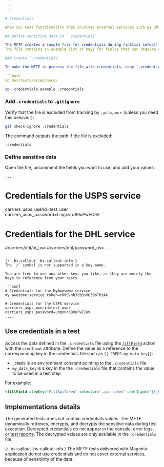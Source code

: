 ```yaml
---
---

# Credentials

When you test functionality that involves external services such as UPS, FedEx, PayPal, SignifyD, use the MFTF credentials feature to hide sensitive [data][] like integration tokens, API keys, etc.

## Define sensitive data in `.credentials`

The MFTF creates a sample file for credentials during [initial setup][]: `magento2/dev/tests/acceptance/.credentials.example`.
The file contains an example list of keys for fields that can require credentials.

### Create `.credentials`

To make the MFTF to process the file with credentials, copy `.credentials.example` to `.credentials` while you are at the `magento2/dev/tests/acceptance/` directory:

```bash
cd dev/tests/acceptance/
```

```bash
cp .credentials.example .credentials
```

### Add `.credentials` to `.gitignore`

Verify that the file is excluded from tracking by `.gitignore` (unless you need this behavior):

```bash
git check-ignore .credentials
```

The command outputs the path if the file is excluded:

```terminal
.credentials
```

### Define sensitive data

Open the file, uncomment the fields you want to use, and add your values:

```config
...
```

# Credentials for the USPS service
carriers_usps_userid=test_user
carriers_usps_password=Lmgxvrq89uPwECeV

# Credentials for the DHL service
#carriers/dhl/id_us=
#carriers/dhl/password_us=
....
```

{: .bs-callout .bs-callout-info }
The `/` symbol is not supported in a key name.

You are free to use any other keys you like, as they are merely the keys to reference from your tests.

```conf
# Credentials for the MyAwesome service
my_awesome_service_token=rRVSVnh3cbDsVG39oTMz4A

# Credentials for the USPS service
carriers_usps_userid=test_user
carriers_usps_password=Lmgxvrq89uPwECeV
....
```

## Use credentials in a test

<!--{% raw %}-->
Access the data defined in the `.credentials` file using the [`fillField`][] action with the `userInput` attribute.
Define the value as a reference to the corresponding key in the credentials file such as `{{_CREDS.my_data_key}}`:

- `_CREDS` is an environment constant pointing to the `.credentials` file
- `my_data_key` is a key in the the `.credentials` file that contains the value to be used in a test step

For example:

```xml
<fillField stepKey="FillApiToken" selector=".api-token" userInput="{{_CREDS.my_data_key}}" />
```

## Implementations details

The generated tests does not contain credentials values.
The MFTF dynamically retrieves, encrypts, and decrypts the sensitive data during test execution.
Decrypted credentials do not appear in the console, error logs, or [test reports][].
The decrypted values are only available in the `.credentials` file.

{: .bs-callout .bs-callout-info }
The MFTF tests delivered with Magento application do not use credentials and do not cover external services, because of sensitivity of the data.

<!--{% endraw %}-->

<!-- Link definitions -->
[`fillField`]: test/actions.html#fillfield
[data]: data.html
[initial setup]: getting-started.html
[test reports]: reporting.html